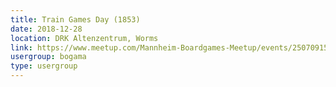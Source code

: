 ```yaml
---
title: Train Games Day (1853)
date: 2018-12-28
location: DRK Altenzentrum, Worms
link: https://www.meetup.com/Mannheim-Boardgames-Meetup/events/250709156/
usergroup: bogama
type: usergroup
---
```

